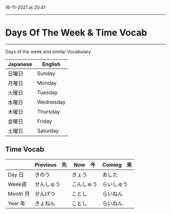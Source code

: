 16-11-2021 at 20:41

---
# Days Of The Week & Time Vocab
---


Days of the week and similar Vocabulary

| Japanese   | English    |
|--------------- | --------------- |
| 日曜日      | Sunday    |
| 月曜日 | Monday |
| 火曜日　| Tuesday |
| 水曜日   | Wednesday|
| 木曜日　| Thursday |
| 金曜日　| Friday |
| 土曜日　| Saturday |

## Time Vocab 
|          | Previous　先 | Now　今   | Coming　来    |
| -------- | ------------ | ---------- | ---------- |
| Day 日   | きのう       | きょう     | あした     |
| Week週   | せんしゅう   | こんしゅう | らいしゅう |
| Month 月 | せんげつ     | ことし     | らいねん   |
| Year  年 | きょねん     | ことし     | らいねん   |


